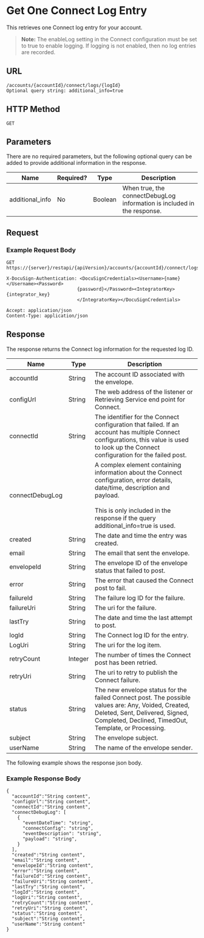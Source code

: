 # Get One Connect Log Entry

This retrieves one Connect log entry for your account.

>**Note:** The enableLog setting in the Connect configuration must be set to true to enable logging.
> If logging is not enabled, then no log entries are recorded.

## URL

    /accounts/{accountId}/connect/logs/{logId}
    Optional query string: additional_info=true

## HTTP Method

    GET

## Parameters

There are no required parameters, but the following optional query can be added to provide additional information in the response.

|Name|Required?|Type|Description|
|----|---------|----|-----------|
|additional_info|No|Boolean|When true, the connectDebugLog information is included in the response.|

## Request

### Example Request Body

    GET https://{server}/restapi/{apiVersion}/accounts/{accountId}/connect/logs/{logId}
    
    X-DocuSign-Authentication: <DocuSignCredentials><Username>{name}</Username><Password>
                              {password}</Password><IntegratorKey>{integrator_key}
                              </IntegratorKey></DocuSignCredentials>
    
    Accept: application/json
    Content-Type: application/json

## Response

The response returns the Connect log information for the requested log ID.

|Name|Type|Description|
|----|----|-----------|
|accountId|String|The account ID associated with the envelope.|
|configUrl|String|The web address of the listener or Retrieving Service end point for Connect.|
|connectId|String|The identifier for the Connect configuration that failed. If an account has multiple Connect configurations, this value is used to look up the Connect configuration for the failed post.|
|connectDebugLog||A complex element containing information about the Connect configuration, error details, date/time, description and payload.<br/><br/>This is only included in the response if the query additional_info=true is used.|
|created|String|The date and time the entry was created.|
|email|String|The email that sent the envelope.|
|envelopeId|String|The envelope ID of the envelope status that failed to post.|
|error|String|The error that caused the Connect post to fail.|
|failureId|String|The failure log ID for the failure.|
|failureUri|String|The uri for the failure.|
|lastTry|String|The date and time the last attempt to post.|
|logId|String|The Connect log ID for the entry.|
|LogUri|String|The uri for the log item.|
|retryCount|Integer|The number of times the Connect post has been retried.|
|retryUri|String|The uri to retry to publish the Connect failure.|
|status|String|The new envelope status for the failed Connect post. The possible values are: Any, Voided, Created, Deleted, Sent, Delivered, Signed, Completed, Declined, TimedOut, Template, or Processing.|
|subject|String|The envelope subject.|
|userName|String|The name of the envelope sender.|


The following example shows the response json body.

### Example Response Body

    {
      "accountId":"String content",
      "configUrl":"String content",
      "connectId":"String content",
      "connectDebugLog": [
        {
          "eventDateTime": "string",
          "connectConfig": "string",
          "eventDescription": "string",
          "payload": "string",
        }
      ],
      "created":"String content",
      "email":"String content",
      "envelopeId":"String content",
      "error":"String content",
      "failureId":"String content",
      "failureUri":"String content",
      "lastTry":"String content",
      "logId":"String content",
      "logUri":"String content",
      "retryCount":"String content",
      "retryUri":"String content",
      "status":"String content",
      "subject":"String content",
      "userName":"String content"
    }
